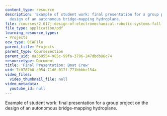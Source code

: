 ```yaml
---
content_type: resource
description: 'Example of student work: final presentation for a group project on the
  design of an autonomous bridge-mapping hydroplane.'
file: /courses/2-017j-design-of-electromechanical-robotic-systems-fall-2009/7c0787b0c05471d6017f771bbbbc154a_MIT2_017JF09_sw2_final.pdf
file_type: application/pdf
learning_resource_types:
- Projects
ocw_type: OCWFile
parent_title: Projects
parent_type: CourseSection
parent_uid: 0a360554-985c-99fa-3796-247dbdb86c74
resourcetype: Document
title: 'Final Presentation: Boat Crew'
uid: 7c0787b0-c054-71d6-017f-771bbbbc154a
video_files:
  video_thumbnail_file: null
video_metadata:
  youtube_id: null
---
```

Example of student work: final presentation for a group project on the design of an autonomous bridge-mapping hydroplane.

